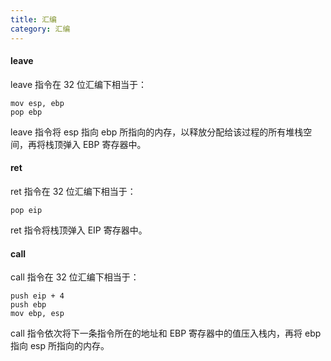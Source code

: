 ```yaml
---
title: 汇编
category: 汇编
---
```


#### leave
leave 指令在 32 位汇编下相当于：
```
mov esp, ebp 
pop ebp
```
leave 指令将 esp 指向 ebp 所指向的内存，以释放分配给该过程的所有堆栈空间，再将栈顶弹入 EBP 寄存器中。
#### ret
ret 指令在 32 位汇编下相当于：
```
pop eip
```
ret 指令将栈顶弹入 EIP 寄存器中。
#### call
call 指令在 32 位汇编下相当于：
```
push eip + 4
push ebp
mov ebp, esp
```
call 指令依次将下一条指令所在的地址和 EBP 寄存器中的值压入栈内，再将 ebp 指向 esp 所指向的内存。